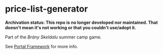 # price-list-generator

__Archivation status: This repo is no longer developed nor maintained. That doesn't mean it's not working or that you couldn't
use/adopt it.__

Part of the _Brány Skeldalu_ summer camp game.

See [Portal Framework](https://github.com/litvinov-tabor2022/esp32-portal-framework) for more info.
